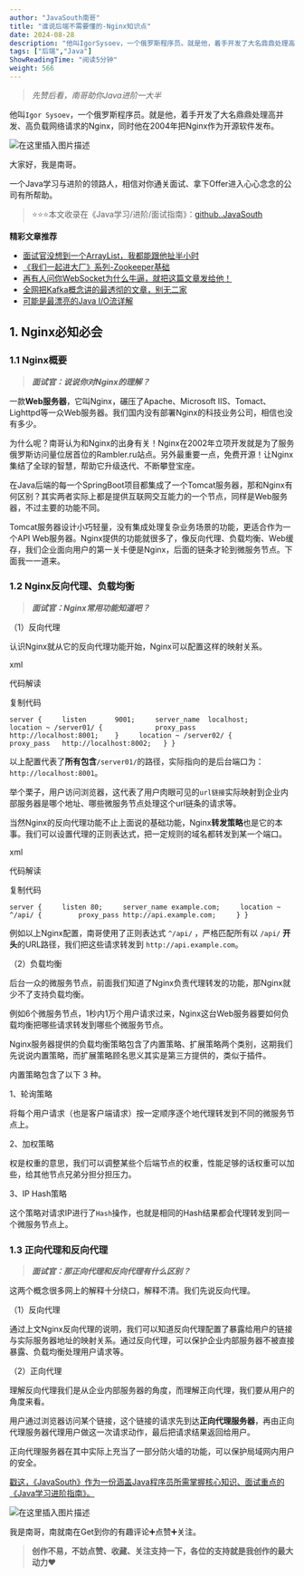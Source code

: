 ```yaml
---
author: "JavaSouth南哥"
title: "谁说后端不需要懂的-Nginx知识点"
date: 2024-08-28
description: "他叫IgorSysoev，一个俄罗斯程序员。就是他，着手开发了大名鼎鼎处理高并发、高负载网络请求的Nginx，同时他在2004年把Nginx作为开源软件发布。大家好，我是南哥。一个Java学习与"
tags: ["后端","Java"]
ShowReadingTime: "阅读5分钟"
weight: 566
---
```

> _先赞后看，南哥助你Java进阶一大半_

他叫`Igor Sysoev`，一个俄罗斯程序员。就是他，着手开发了大名鼎鼎处理高并发、高负载网络请求的Nginx，同时他在2004年把Nginx作为开源软件发布。

![在这里插入图片描述](https://p9-xtjj-sign.byteimg.com/tos-cn-i-73owjymdk6/21afdc2e601a43dd81bb96b2798a3084~tplv-73owjymdk6-jj-mark-v1:0:0:0:0:5o6Y6YeR5oqA5pyv56S-5Yy6IEAgSmF2YVNvdXRo5Y2X5ZOl:q75.awebp?rk3s=f64ab15b&x-expires=1727256348&x-signature=2YW4nMuSpARUjUYInvI5F1DmkB8%3D)

大家好，我是南哥。

一个Java学习与进阶的领路人，相信对你通关面试、拿下Offer进入心心念念的公司有所帮助。

> ⭐⭐⭐本文收录在《Java学习/进阶/面试指南》：[github..JavaSouth](https://link.juejin.cn?target=https%3A%2F%2Fgithub.com%2Fhdgaadd%2FJavaSouth "https://github.com/hdgaadd/JavaSouth")

**精彩文章推荐**

*   [面试官没想到一个ArrayList，我都能跟他扯半小时](https://juejin.cn/post/7396934542958739467 "https://juejin.cn/post/7396934542958739467")
*   [《我们一起进大厂》系列-Zookeeper基础](https://juejin.cn/post/7395127149912227859 "https://juejin.cn/post/7395127149912227859")
*   [再有人问你WebSocket为什么牛逼，就把这篇文章发给他！](https://juejin.cn/post/7388025457821810698 "https://juejin.cn/post/7388025457821810698")
*   [全网把Kafka概念讲的最透彻的文章，别无二家](https://juejin.cn/post/7386967785091514387 "https://juejin.cn/post/7386967785091514387")
*   [可能是最漂亮的Java I/O流详解](https://juejin.cn/post/7391699600761274394 "https://juejin.cn/post/7391699600761274394")

1\. Nginx必知必会
-------------

### 1.1 Nginx概要

> _**面试官：说说你对Nginx的理解？**_

一款**Web服务器**，它叫Nginx，碾压了Apache、Microsoft IIS、Tomact、Lighttpd等一众Web服务器。我们国内没有部署Nginx的科技业务公司，相信也没有多少。

为什么呢？南哥认为和Nginx的出身有关！Nginx在2002年立项开发就是为了服务俄罗斯访问量位居首位的Rambler.ru站点。另外最重要一点，免费开源！让Nginx集结了全球的智慧，帮助它升级迭代、不断攀登宝座。

在Java后端的每一个SpringBoot项目都集成了一个Tomcat服务器，那和Nginx有何区别？其实两者实际上都是提供互联网交互能力的一个节点，同样是Web服务器，不过主要的功能不同。

Tomcat服务器设计小巧轻量，没有集成处理复杂业务场景的功能，更适合作为一个API Web服务器。Nginx提供的功能就很多了，像反向代理、负载均衡、Web缓存，我们企业面向用户的第一关卡便是Nginx，后面的链条才轮到微服务节点。下面我一一道来。

### 1.2 Nginx反向代理、负载均衡

> _**面试官：Nginx常用功能知道吧？**_

（1）反向代理

认识Nginx就从它的反向代理功能开始，Nginx可以配置这样的映射关系。

xml

 代码解读

复制代码

`server {     listen       9001;     server_name  localhost;     location ~ /server01/ {             proxy_pass   http://localhost:8001; 	}     location ~ /server02/ {             proxy_pass   http://localhost:8002; 	} }`

以上配置代表了**所有包含**`/server01/`的路径，实际指向的是后台端口为：`http://localhost:8001`。

举个栗子，用户访问浏览器，这代表了用户肉眼可见的`url链接`实际映射到企业内部服务器是哪个地址、哪些微服务节点处理这个url链条的请求等。

当然Nginx的反向代理功能不止上面说的基础功能，Nginx**转发策略**也是它的本事。我们可以设置代理的正则表达式，把一定规则的域名都转发到某一个端口。

xml

 代码解读

复制代码

`server {     listen 80;     server_name example.com;     location ~ ^/api/ {         proxy_pass http://api.example.com;     } }`

例如以上Nginx配置，南哥使用了正则表达式 `^/api/` ，严格匹配所有以 `/api/` **开头**的URL路径，我们把这些请求转发到 `http://api.example.com`。

（2）负载均衡

后台一众的微服务节点，前面我们知道了Nginx负责代理转发的功能，那Nginx就少不了支持负载均衡。

例如6个微服务节点，1秒内1万个用户请求过来，Nginx这台Web服务器要如何负载均衡把哪些请求转发到哪些个微服务节点。

Nginx服务器提供的负载均衡策略包含了内置策略、扩展策略两个类别，这期我们先说说内置策略，而扩展策略顾名思义其实是第三方提供的，类似于插件。

内置策略包含了以下 3 种。

1、轮询策略

将每个用户请求（也是客户端请求）按一定顺序逐个地代理转发到不同的微服务节点上。

2、加权策略

权是权重的意思，我们可以调整某些个后端节点的权重，性能足够的话权重可以加些，给其他节点兄弟分担分担压力。

3、IP Hash策略

这个策略对请求IP进行了`Hash`操作，也就是相同的Hash结果都会代理转发到同一个微服务节点上。

### 1.3 正向代理和反向代理

> _**面试官：那正向代理和反向代理有什么区别？**_

这两个概念很多网上的解释十分绕口，解释不清。我们先说反向代理。

（1）反向代理

通过上文Nginx反向代理的说明，我们可以知道反向代理配置了暴露给用户的链接与实际服务器地址的映射关系。通过反向代理，可以保护企业内部服务器不被直接暴露、负载均衡处理用户请求等。

（2）正向代理

理解反向代理我们是从企业内部服务器的角度，而理解正向代理，我们要从用户的角度来看。

用户通过浏览器访问某个链接，这个链接的请求先到达**正向代理服务器**，再由正向代理服务器代理用户做这一次请求动作，最后把请求结果返回给用户。

正向代理服务器在其中实际上充当了一部分防火墙的功能，可以保护局域网内用户的安全。

[戳这，《JavaSouth》作为一份涵盖Java程序员所需掌握核心知识、面试重点的《Java学习进阶指南》。](https://link.juejin.cn?target=https%3A%2F%2Fgithub.com%2Fhdgaadd%2FJavaSouth "https://github.com/hdgaadd/JavaSouth")

![在这里插入图片描述](https://p9-xtjj-sign.byteimg.com/tos-cn-i-73owjymdk6/fcb642210dcd4a739524d059bf69e4fe~tplv-73owjymdk6-jj-mark-v1:0:0:0:0:5o6Y6YeR5oqA5pyv56S-5Yy6IEAgSmF2YVNvdXRo5Y2X5ZOl:q75.awebp?rk3s=f64ab15b&x-expires=1727256348&x-signature=aYeXB81zRjndxUyFKhCXmcEoES4%3D)

我是南哥，南就南在Get到你的有趣评论➕点赞➕关注。

> **创作不易，不妨点赞、收藏、关注支持一下，各位的支持就是我创作的最大动力**❤️